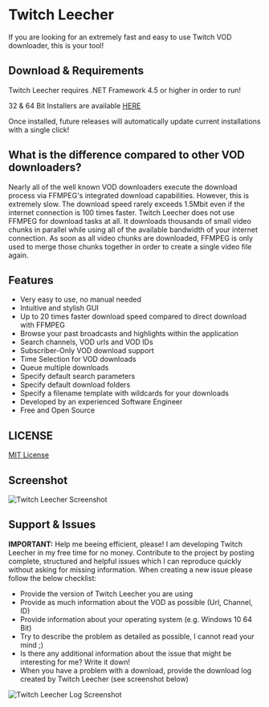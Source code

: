 # Twitch Leecher

If you are looking for an extremely fast and easy to use Twitch VOD downloader, this is your tool!

## Download & Requirements

Twitch Leecher requires .NET Framework 4.5 or higher in order to run!

32 & 64 Bit Installers are available [HERE](https://github.com/Franiac/TwitchLeecher/releases)

Once installed, future releases will automatically update current installations with a single click!

## What is the difference compared to other VOD downloaders?

Nearly all of the well known VOD downloaders execute the download process via FFMPEG's integrated download capabilities. However, this is extremely slow. The download speed rarely exceeds 1.5Mbit even if the internet connection is 100 times faster. Twitch Leecher does not use FFMPEG for download tasks at all. It downloads thousands of small video chunks in parallel while using all of the available bandwidth of your internet connection. As soon as all video chunks are downloaded, FFMPEG is only used to merge those chunks together in order to create a single video file again.

## Features

- Very easy to use, no manual needed
- Intuitive and stylish GUI
- Up to 20 times faster download speed compared to direct download with FFMPEG
- Browse your past broadcasts and highlights within the application
- Search channels, VOD urls and VOD IDs
- Subscriber-Only VOD download support
- Time Selection for VOD downloads
- Queue multiple downloads
- Specify default search parameters
- Specify default download folders
- Specify a filename template with wildcards for your downloads
- Developed by an experienced Software Engineer
- Free and Open Source

## LICENSE
[MIT License](https://github.com/Franiac/TwitchLeecher/blob/master/LICENSE)

## Screenshot

![Twitch Leecher Screenshot](http://www.fakesmilerevolution.com/files/fsr/twitchleecher/TL13.jpg)

## Support & Issues

**IMPORTANT:** Help me beeing efficient, please! I am developing Twitch Leecher in my free time for no money. Contribute to the project by posting complete, structured and helpful issues which I can reproduce quickly without asking for missing information. When creating a new issue please follow the below checklist:

- Provide the version of Twitch Leecher you are using
- Provide as much information about the VOD as possible (Url, Channel, ID)
- Provide information about your operating system (e.g. Windows 10 64 Bit)
- Try to describe the problem as detailed as possible, I cannot read your mind ;)
- Is there any additional information about the issue that might be interesting for me? Write it down!
- When you have a problem with a download, provide the download log created by Twitch Leecher (see screenshot below)

![Twitch Leecher Log Screenshot](http://www.fakesmilerevolution.com/files/fsr/twitchleecher/TL133Log.jpg)
